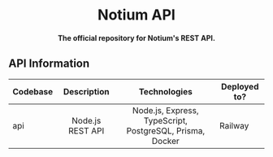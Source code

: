 <!-- <p align="center">
  <img src="./assets/logo.png" alt="Rig" />
</p> -->

<h1 align="center">Notium API</h1>
<h4 align="center">
The official repository for Notium's REST API.
<h4>

## API Information

| Codebase |   Description    |                       Technologies                       | Deployed to? |
| -------- | :--------------: | :------------------------------------------------------: | ------------ |
| api      | Node.js REST API | Node.js, Express, TypeScript, PostgreSQL, Prisma, Docker | Railway      |
